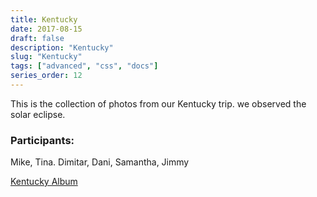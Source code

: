 ```yaml
---
title: Kentucky
date: 2017-08-15
draft: false
description: "Kentucky"
slug: "Kentucky"
tags: ["advanced", "css", "docs"]
series_order: 12
---
```


This is the collection of photos from our Kentucky trip. we observed the solar eclipse.

### Participants:
Mike, Tina. Dimitar, Dani, Samantha, Jimmy

[Kentucky Album](https://goo.gl/photos/6sUodG3pRPgFhgNC8)
